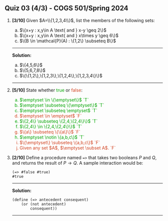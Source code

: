<style>
.green {
    color: #00a400;
    }
.red {
    color: #d14220;
    }
</style>

Quiz 03 (4/3) - COGS 501/Spring 2024
------------------------------------

1. **[3/10]** Given $A=\\{1,2,3,4\\}$, list the members of the following sets: 

   <ol type='a'>
        <li>$\{x+y : x,y\in A \text{ and } x-y \geq 2\}$ </li>
        <li>$\{x+y : x,y\in A \text{ and } x\times y \geq 6\}$</li>
        <li>$\{B \in \mathcal{P}(A) : \{1,2\} \subseteq B\}$</li>
   </ol>

   ---

   **Solution:**

   <ol type='a'>
   <li>$\{4,5,6\}$ </li>
   <li>$\{5,6,7,8\}$</li>
   <li>$\{\{1,2\},\{1,2,3\},\{1,2,4\},\{1,2,3,4\}\}$</li>
   </ol>


   ---

1. **[5/10]** State whether <span class=green>true</span> or <span class=red>false</span>:


    <ol type='a'>
        <li class=green>$\emptyset \in \{\emptyset\}$ <span>`T`</span></li>
        <li class=green>$\emptyset \subseteq \{\emptyset\}$ `T`</li>
        <li class=green>$\emptyset \subseteq \emptyset$ `T`</li>
        <li class=red>$\emptyset \in \emptyset$ `F`</li>
        <li class=green>$\{2,4\} \subseteq \{2,4,\{2,4\}\}$ `T`</li>
        <li class=green>$\{2,4\} \in \{2,4,\{2,4\}\}$ `T`</li>
        <li class=red>$\{a\} \subseteq \{\{a\}\}$ `F`</li>
        <li class=green>$\emptyset \notin \{a,b,c\}$ `T`</li>
        <li class=red>$\{\emptyset\} \subseteq \{a,b,c\}$ `F`</li>
        <li class=red>Given any set $A$, $\emptyset \subset A$. `F`</li>
    </ol>

1. **[2/10]** Define a procedure named `=>` that takes two booleans $P$ and $Q$, and returns
   the result of $P\rightarrow Q$. A sample interaction would be:

    ```racket
    (=> #false #true)
    #true
    ```

    ---

    **Solution:**

    ```racket
    (define (=> antecedent consequent)
        (or (not antecedent)
            consequent))
    ```

    ---
